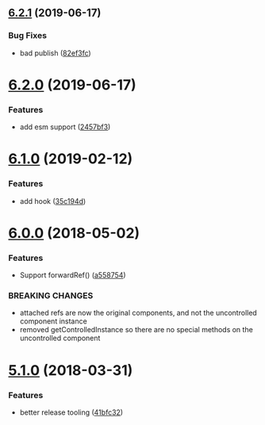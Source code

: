 ## [6.2.1](https://github.com/jquense/uncontrollable/compare/v6.2.0...v6.2.1) (2019-06-17)


### Bug Fixes

* bad publish ([82ef3fc](https://github.com/jquense/uncontrollable/commit/82ef3fc))

# [6.2.0](https://github.com/jquense/uncontrollable/compare/v6.1.0...v6.2.0) (2019-06-17)


### Features

* add esm support ([2457bf3](https://github.com/jquense/uncontrollable/commit/2457bf3))

# [6.1.0](https://github.com/jquense/uncontrollable/compare/v6.0.0...v6.1.0) (2019-02-12)


### Features

* add hook ([35c194d](https://github.com/jquense/uncontrollable/commit/35c194d))



<a name="6.0.0"></a>
# [6.0.0](https://github.com/jquense/uncontrollable/compare/v5.1.0...v6.0.0) (2018-05-02)


### Features

* Support forwardRef() ([a558754](https://github.com/jquense/uncontrollable/commit/a558754))


### BREAKING CHANGES

* attached refs are now the original components, and not
the uncontrolled component instance
* removed getControlledInstance so there are no special
methods on the uncontrolled component

<a name="5.1.0"></a>
# [5.1.0](https://github.com/jquense/uncontrollable/compare/v5.0.0...v5.1.0) (2018-03-31)


### Features

* better release tooling ([41bfc32](https://github.com/jquense/uncontrollable/commit/41bfc32))
